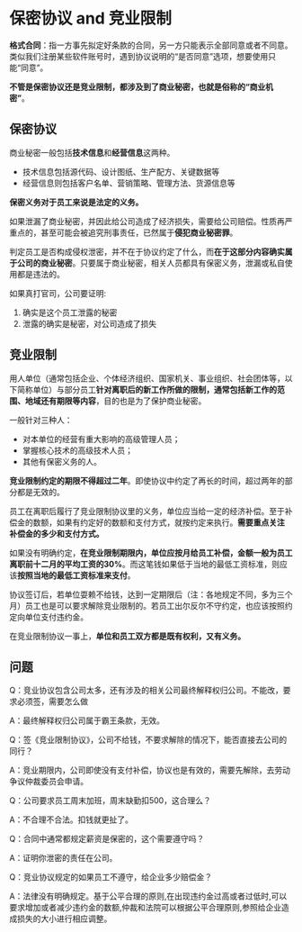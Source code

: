 # 保密协议 and 竞业限制

**格式合同**：指一方事先拟定好条款的合同，另一方只能表示全部同意或者不同意。类似我们注册某些软件账号时，遇到协议说明的“是否同意”选项，想要使用只能“同意”。

**不管是保密协议还是竞业限制，都涉及到了商业秘密，也就是俗称的“商业机密”**。

## 保密协议

商业秘密一般包括**技术信息**和**经营信息**这两种。

* 技术信息包括源代码、设计图纸、生产配方、关键数据等
* 经营信息则包括客户名单、营销策略、管理方法、货源信息等

**保密义务对于员工来说是法定的义务。**

如果泄漏了商业秘密，并因此给公司造成了经济损失，需要给公司赔偿。性质再严重点的，甚至可能会被追究刑事责任，已然属于**侵犯商业秘密罪**。

判定员工是否构成侵权泄密，并不在于协议约定了什么，而**在于这部分内容确实属于公司的商业秘密**。只要属于商业秘密，相关人员都具有保密义务，泄漏或私自使用都是违法的。

如果真打官司，公司要证明:

1. 确实是这个员工泄露的秘密 
2. 泄露的确实是秘密，对公司造成了损失

## 竞业限制

用人单位（通常包括企业、个体经济组织、国家机关、事业组织、社会团体等，以下简称单位）与部分员工**针对离职后的新工作所做的限制，通常包括新工作的范围、地域还有期限等内容**，目的也是为了保护商业秘密。

一般针对三种人：

* 对本单位的经营有重大影响的高级管理人员；
* 掌握核心技术的高级技术人员；
* 其他有保密义务的人。

**竞业限制约定的期限不得超过二年**。即使协议中约定了再长的时间，超过两年的部分都是无效的。

员工在离职后履行了竞业限制协议里的义务，单位应当给一定的经济补偿。至于补偿金的数额，如果有约定好的数额和支付方式，就按约定来执行。**需要重点关注 补偿金的多少和支付方式。**

如果没有明确约定，**在竞业限制期限内，单位应按月给员工补偿，金额一般为员工离职前十二月的平均工资的30%**。而这笔钱如果低于当地的最低工资标准，则应该**按照当地的最低工资标准来支付**。

协议签订后，若单位耍赖不给钱，达到一定期限后（注：各地规定不同，多为三个月）员工也是可以要求解除竞业限制的。若员工出尔反尔不守约定，也应该按照约定向单位支付违约金。

在竞业限制协议一事上，**单位和员工双方都是既有权利，又有义务。**

## 问题

Q：竞业协议包含公司太多，还有涉及的相关公司最终解释权归公司。不能改，要求必须签，需要怎么做

A：最终解释权归公司属于霸王条款，无效。

Q：签《竞业限制协议》，公司不给钱，不要求解除的情况下，能否直接去公司的同行？

A：竞业期限内，公司即使没有支付补偿，协议也是有效的，需要先解除，去劳动争议仲裁委员会申请。

Q：公司要求员工周末加班，周末缺勤扣500，这合理么？

A：不合理不合法。扣钱就更扯了。

Q：合同中通常都规定薪资是保密的，这个需要遵守吗？

A：证明你泄密的责任在公司。

Q：竞业协议规定的如果员工不遵守，给企业多少赔偿金？

A：法律没有明确规定。基于公平合理的原则,在出现违约金过高或者过低时,可以要求增加或者减少违约金的数额,仲裁和法院可以根据公平合理原则,参照给企业造成损失的大小进行相应调整。


